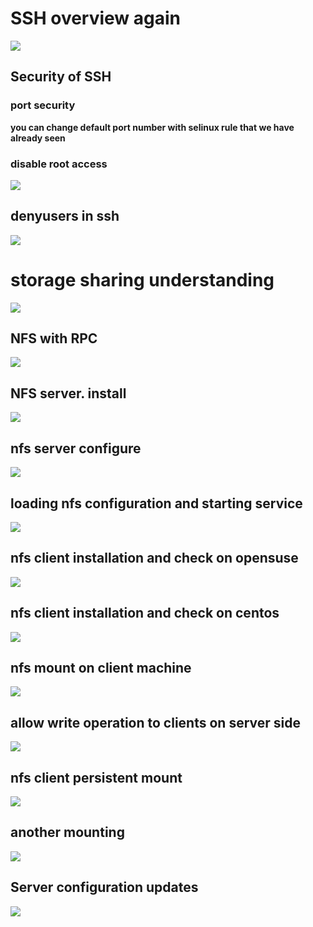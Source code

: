 # SSH overview again 

<img src="sshover.png">

## Security of SSH 

### port security 

<b> you can change default port number with selinux rule that we have already seen </b>

###  disable root access 

<img src="noroot.png">

## denyusers in ssh 

<img src="denyuser.png">

# storage sharing understanding 

<img src="storage.png">

## NFS with RPC 

<img src="nfsrpc.png">

## NFS server. install 

<img src="nfsinstall.png">

## nfs server configure

<img src="nfsconf.png">

## loading nfs configuration and starting service

<img src="nfsstart.png">

## nfs client installation and check on opensuse

<img src="nfsclientop.png">


## nfs client installation and check on centos

<img src="nfsclientcentos.png">

## nfs mount on client machine 

<img src="nfsmount.png">


## allow write operation to clients on server side

<img src="nfswrite.png">

## nfs client persistent mount 

<img src="nfsper.png">

##  another mounting 

<img src="mountnfs.png">


## Server configuration updates

<img src="nfsserver.png">





